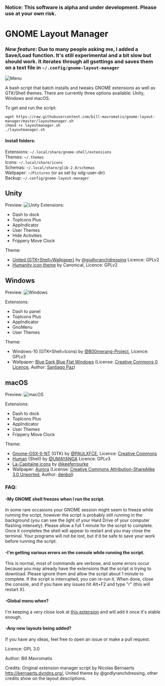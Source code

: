 ### Notice: This software is alpha and under development. Please use at your own risk.


# GNOME Layout Manager

### _New feature_: Due to many people asking me, I added a Save/Load function. It's still experimental and a bit slow but should work. It iterates through all gsettings and saves them on a text file in ```~/.config/gnome-layout-manager```  
![Menu](http://i.imgur.com/i5fR098.png)

A bash script that batch installs and tweaks GNOME extensions as well as GTK/Shell themes. There are currently three options available: Unity, Windows and macOS.

To get and run the script:
```
wget https://raw.githubusercontent.com/bill-mavromatis/gnome-layout-manager/master/layoutmanager.sh
chmod +x layoutmanager.sh
./layoutmanager.sh
```
#### Install folders:
Extensions: ```~/.local/share/gnome-shell/extensions```   
Themes: ```~/.themes```  
Icons: ```~/.local/share/icons```  
Schemas: ```~/.local/share/glib-2.0/schemas```  
Wallpaper: ```~/Pictures``` (or as set by xdg-user-dir)  
Backup: ```~/.config/gnome-layout-manager```  

## Unity

Preview: 
![Unity](http://i.imgur.com/He66ZsK.png)
Extensions:
- Dash to dock
- TopIcons Plus
- AppIndicator
- User Themes
- Hide Activities
- Frippery Move Clock

Theme:
- [United (GTK+Shell+Wallpaper)](https://www.gnome-look.org/p/1174889) by [@godlyranchdressing](https://github.com/godlyranchdressing) Licence: GPLv2
- [Humanity icon theme](https://launchpad.net/humanity) by Canonical, Licence: GPLv2

## Windows

Preview: 
![Windows](http://i.imgur.com/W5NIINx.png)

Extensions:
- Dash to panel
- TopIcons Plus
- AppIndicator
- GnoMenu
- User Themes

Theme:
- Windows-10 (GTK+Shell+Icons) by [@B00merang-Project](https://github.com/B00merang-Project), Licence: GPLv3
- Wallpaper: [Blue Dark Blue Flat Windows](https://www.pexels.com/photo/blue-dark-blue-flat-windows-337685/) (License: [Creative Commons 0 Licence](https://creativecommons.org/publicdomain/zero/1.0/), Author: [Santiago Paz](https://www.pexels.com/u/santiago-paz-109124/)) 

## macOS

Preview: 
![macOS](http://i.imgur.com/aYAfZxQ.png)

Extensions:
- Dash to dock
- TopIcons Plus
- AppIndicator
- User Themes
- Frippery Move Clock

Theme:
- [Gnome-OSX-II-NT](https://www.gnome-look.org/p/1171688/) (GTK) by [@PAULXFCE](https://www.gnome-look.org/member/455718/), Licence: [Creative Commons](https://creativecommons.org/licenses/by-sa/3.0/) 
- [Human](https://www.gnome-look.org/p/1171095/) (Shell) by [@UMAYANGA](https://www.gnome-look.org/member/434822/) Licence: GPLv3
- [La-Capitaine icons](https://github.com/keeferrourke/la-capitaine-icon-theme) by [@keeferrourke](https://github.com/keeferrourke)
- Wallpaper: [Aurora](http://www.panoramio.com/photo/9384842) (License: [Creative Commons Attribution-ShareAlike 3.0 Unported](https://creativecommons.org/licenses/by-sa/3.0/), Author: [denbol](http://www.panoramio.com/photo/9384842)) 

### FAQ: 

#### -My GNOME shell freezes when I run the script.
In some rare occasions your GNOME session might seem to freeze while running the script, however the script is probably still running in the background (you can see the light of your Hard Drive of your computer flashing intensely). Please allow a full 1 minute for the script to complete. Once it completes the shell will appear to restart and you may close the terminal. Your programs will not be lost, but it'd be safe to save your work before running the script.

#### -I'm getting various errors on the console while running the script.
This is normal, most of commands are verbose, and some errors occur because you may already have the extensions that the script is trying to download. Please ignore them and allow the script about 1 minute to complete. If the script is interrupted, you can re-run it. When done, close the console, and if you have any issues hit Alt+F2 and type "r" (this will restart X).

#### -Global menu when?
I'm keeping a very close look at [this extension](https://github.com/lestcape/Gnome-Global-AppMenu) and will add it once it's stable enough.

#### -Any new layouts being added?
If you have any ideas, feel free to open an issue or make a pull request.

Licence: GPL 3.0

Author: Bill Mavromatis

Credits: Original extension manager script by Nicolas Bernaerts http://bernaerts.dyndns.org/, United theme by @godlyranchdressing, other credits show on the layout descriptions.

